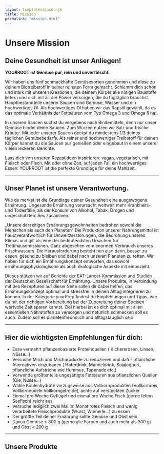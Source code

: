 ```yaml
---
layout: templates/base.njk
title: Mission
permalink: "mission.html"
---
```


# Unsere Mission

## Deine Gesundheit ist unser Anliegen!

**YOURROOT ist Gemüse pur, rein und unverfälscht.**

Wir haben uns fünf schmackhafte Gemüsesorten genommen und diese zu deinem Biotreibstoff in seiner reinsten Form gemacht.
Schlemm dich schön und stark mit unseren Kreationen, die deinem Körper alle nötigen Baustoffe liefern und dich mit all der Power versorgen, die du tagtäglich brauchst.
Hauptbestandteile unserer Saucen sind Gemüse, Wasser und ein hochwertiges Öl.
Als hochwertiges Öl haben wir das Rapsöl gewählt, da es das optimale Verhältnis der Fettsäuren vom Typ Omega 3 und Omega 6 hat.

In unseren Saucen suchst du vergebens nach Bindemitteln, denn nur unser Gemüse bindet deine Saucen.
Zum Würzen nutzen wir Salz und frische Kräuter.
Mit jeder unserer Saucen deckst du mindestens 1/3 deines täglichen Gemüsebedarfs.
Als reiner und hochwertiger Treibstoff für deinen Körper kannst du die Saucen pur genießen oder eingebaut in einem unserer vielen leckeren Gerichte.

Lass dich von unseren Rezeptideen inspirieren: vegan, vegetarisch, mit Fleisch oder Fisch.
Mit oder ohne Zeit, auf jeden Fall ein hochwertiges Essen!
YOURROOT ist die perfekte Grundlage für deine Mahlzeit.

---

## Unser Planet ist unsere Verantwortung.
Wie du merkst ist die Grundlage deiner Gesundheit eine ausgewogene Ernährung.
Ungesunde Ernährung verursacht weltweit mehr Krankheits- und Todesfälle, als der Konsum von Alkohol, Tabak, Drogen und ungeschütztem Sex zusammen.

„Unsere derzeitigen Ernährungsgewohnheiten bedrohen sowohl die Menschen als auch den Planeten“
Die Produktion unserer Nahrungsmittel ist hauptverantwortlich für Umweltzerstörungen, die Bedrohung unseres Klimas und gilt als eine der bedeutendsten Ursachen für Treibhausemissionen.
Ganz abgesehen vom enormen Verbrauch unseres Frischwassers.
Die Herausforderung besteht nun also darin, besser zu essen, gesund zu bleiben und dabei noch unseren Planeten zu retten.
Wir haben für dich ein Ernährungskonzept entworfen, das sowohl ernährungsphysiologische als auch ökologische Aspekte mit einbezieht.

Dieses stützen wir auf Berichte der EAT-Lancet-Kommission und Studien der Deutschen Gesellschaft für Ernährung.
Unsere Produkte, in Verbindung mit den Rezepturen auf dieser Seite sollen dir dabei helfen, das Ernährungskonzept optimal und stressfrei in deinen Alltag integrieren zu können.
In der Kategorie yourPrep findest du Empfehlungen und Tipps, wie du mit der richtigen Vorbereitung bei der Zubereitung deiner Speisen wertvolle Zeit sparen kannst.
Ziel hierbei ist es dich optimal mit allen essentiellen Nährstoffen zu versorgen und natürlich schmecken soll es auch.
Zudem soll es planetenfreundlich und alltagstauglich sein.


---

## Hier die wichtigsten Empfehlungen für dich:


* Esse vermehrt pflanzenbasierte Proteinquellen  ( Kichererbsen, Linsen, Nüsse…)
* Versuche Milch und Milchprodukte zu reduzieren und dafür pflanzliche Alternativen einzubauen ( Haferdrink, Mandeldrink, Sojajoghurt, pflanzliche Aufstriche wie Hummus, Tapenade etc.)
* Verwende größtenteils ungesättigte Fettsäuren aus pflanzlichen Quellen (Öle, Nüsse…)
* Wähle Kohlenhydrate vorzugsweise aus Vollkornprodukten (Vollkornreis, Vollkornnudeln Vollkorngetreide), achte auf versteckten Zucker
* Einmal pro Woche Geflügel und einmal pro Woche Fisch (gerne fetten Seefisch) reicht aus
* Versuche lediglich zwei Mal im Monat rotes Fleisch und wenig verarbeitete Fleischprodukte (Wurst, Wienerle…) zu essen
* Der größte Teil deiner Ernährung sollte Gemüse und Obst sein
* Davon Gemüse > 300 g (gerne alle Farben und auch mehr als 300 g) und Obst < 200 g

---

## Unsere Produkte
